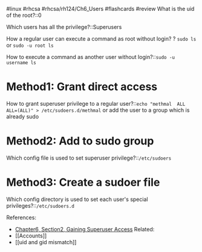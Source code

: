 #linux #rhcsa #rhcsa/rh124/Ch6_Users #flashcards #review
What is the uid of the root?::0
<!--SR:!2023-08-01,14,290-->

Which users has all the privilege?::Superusers
<!--SR:!2023-08-02,15,290-->

How a regular user can execute a command as root without login?
?
`sudo ls` or
`sudo -u root ls`
<!--SR:!2023-08-09,18,270-->

How to execute a command as another user without login?::`sudo -u username ls`
<!--SR:!2023-08-13,22,308-->

# Method1: Grant direct access
How to grant superuser privilege to a regular user?::`echo "methmal  ALL  ALL=(ALL)" > /etc/sudoers.d/methmal` or add the user to a group which is already sudo
<!--SR:!2023-08-12,21,311-->

# Method2: Add to sudo group

Which config file is used to set superuser privilege?::`/etc/sudoers`
<!--SR:!2023-08-04,17,290-->

# Method3: Create a sudoer file
Which config directory is used to set each user's special privileges?::`/etc/sudoers.d`

References:
- [Chapter6, Section2, Gaining Superuser Access](rh124-8.0-student-guide.pdf#pageno=169)
Related:
- [[Accounts]]
- [[uid and gid mismatch]]